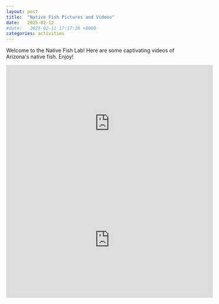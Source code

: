 ```yaml
---
layout: post
title:  "Native Fish Pictures and Videos"
date:   2025-02-12
#date:   2025-02-11 17:17:20 +0000
categories: activities      
---
```


Welcome to the Native Fish Lab! Here are some captivating videos of Arizona's native fish. Enjoy!

<iframe width="560" height="315" src="https://www.youtube.com/embed/ixjF2UOB63w?si=1XdyMeIHPXqVkwaN" title="Desert Sucker" frameborder="0" allow="accelerometer; autoplay; clipboard-write; encrypted-media; gyroscope; picture-in-picture; web-share" referrerpolicy="strict-origin-when-cross-origin" allowfullscreen></iframe>

<iframe width="560" height="315" src="https://www.youtube.com/embed/diB4hAtk4Ag?si=Au9JUkP0AhEgX9VR" title="Sonora Sucker" frameborder="0" allow="accelerometer; autoplay; clipboard-write; encrypted-media; gyroscope; picture-in-picture; web-share" referrerpolicy="strict-origin-when-cross-origin" allowfullscreen></iframe>

